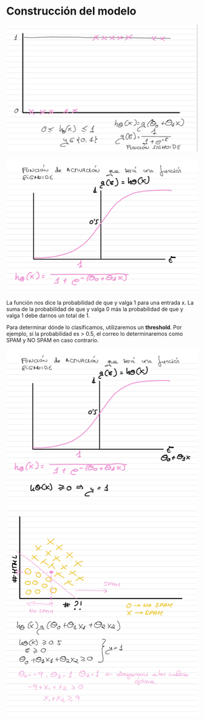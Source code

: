 # Construcción del modelo

![alt text](image-4.png)

![alt text](image-5.png)

La función nos dice la probabilidad de que y valga 1 para una entrada x.
La suma de la probabilidad de que y valga 0 más la probabilidad de que y valga 1 debe darnos un total de 1.

Para determinar dónde lo clasificamos, utilizaremos un **threshold**. Por ejemplo, si la probabilidad es > 0.5, el correo lo determinaremos como SPAM y NO SPAM en caso contrario.

 ![alt text](image-6.png)

 ![alt text](image-7.png)

 